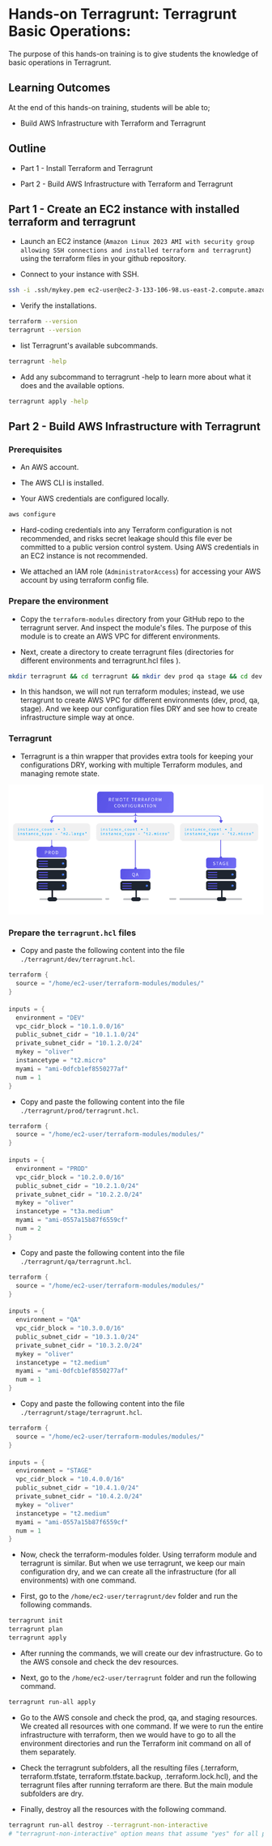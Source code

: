 # Hands-on Terragrunt: Terragrunt Basic Operations:

The purpose of this hands-on training is to give students the knowledge of basic operations in Terragrunt.

## Learning Outcomes

At the end of this hands-on training, students will be able to;

- Build AWS Infrastructure with Terraform and Terragrunt

## Outline

- Part 1 - Install Terraform and Terragrunt

- Part 2 - Build AWS Infrastructure with Terraform and Terragrunt

## Part 1 - Create an EC2 instance with installed terraform and terragrunt 

- Launch an EC2 instance (`Amazon Linux 2023 AMI with security group allowing SSH connections and installed terraform and terragrunt`) using the terraform files in your github repository.

- Connect to your instance with SSH.

```bash
ssh -i .ssh/mykey.pem ec2-user@ec2-3-133-106-98.us-east-2.compute.amazonaws.com
```

- Verify the installations.

```bash
terraform --version
terragrunt --version
```
- list Terragrunt's available subcommands.

```bash
terragrunt -help
```

- Add any subcommand to terragrunt -help to learn more about what it does and the available options.

```bash
terragrunt apply -help
```

## Part 2 - Build AWS Infrastructure with Terragrunt

### Prerequisites

- An AWS account.

- The AWS CLI is installed. 

- Your AWS credentials are configured locally. 

```bash
aws configure
```

- Hard-coding credentials into any Terraform configuration is not recommended, and risks secret leakage should this file ever be committed to a public version control system. Using AWS credentials in an EC2 instance is not recommended.

- We attached an IAM role (``AdministratorAccess``) for accessing your AWS account by using terraform config file.

### Prepare the environment

- Copy the ``terraform-modules`` directory from your GitHub repo to the terragrunt server. And inspect the module's files. The purpose of this module is to create an AWS VPC for different environments. 

- Next, create a directory to create terragrunt files (directories for different environments and terragrunt.hcl files ).

```bash
mkdir terragrunt && cd terragrunt && mkdir dev prod qa stage && cd dev && touch terragrunt.hcl && cd ../prod && touch terragrunt.hcl && cd ../qa && touch terragrunt.hcl && cd ../stage && touch terragrunt.hcl
```

- In this handson, we will not run terraform modules; instead, we use terragrunt to create AWS VPC for different environments (dev, prod, qa, stage). And we keep our configuration files DRY  and see how to create infrastructure simple way at once. 

### Terragrunt

- Terragrunt is a thin wrapper that provides extra tools for keeping your configurations DRY, working with multiple Terraform modules, and managing remote state.

![terragrunt](terragrunt.png)

### Prepare the ``terragrunt.hcl`` files

- Copy and paste the following content into the file `./terragrunt/dev/terragrunt.hcl`.

```go
terraform {
  source = "/home/ec2-user/terraform-modules/modules/"
}

inputs = {
  environment = "DEV"
  vpc_cidr_block = "10.1.0.0/16"
  public_subnet_cidr = "10.1.1.0/24"
  private_subnet_cidr = "10.1.2.0/24"
  mykey = "oliver"
  instancetype = "t2.micro"
  myami = "ami-0dfcb1ef8550277af"
  num = 1
}
```

- Copy and paste the following content into the file `./terragrunt/prod/terragrunt.hcl`.

```go
terraform {
  source = "/home/ec2-user/terraform-modules/modules/"
}

inputs = {
  environment = "PROD"
  vpc_cidr_block = "10.2.0.0/16"
  public_subnet_cidr = "10.2.1.0/24"
  private_subnet_cidr = "10.2.2.0/24"
  mykey = "oliver"
  instancetype = "t3a.medium"
  myami = "ami-0557a15b87f6559cf"
  num = 2
}
```

- Copy and paste the following content into the file `./terragrunt/qa/terragrunt.hcl`.

```go
terraform {
  source = "/home/ec2-user/terraform-modules/modules/"
}

inputs = {
  environment = "QA"
  vpc_cidr_block = "10.3.0.0/16"
  public_subnet_cidr = "10.3.1.0/24"
  private_subnet_cidr = "10.3.2.0/24"
  mykey = "oliver"
  instancetype = "t2.medium"
  myami = "ami-0dfcb1ef8550277af"
  num = 1
}
```

- Copy and paste the following content into the file `./terragrunt/stage/terragrunt.hcl`.

```go
terraform {
  source = "/home/ec2-user/terraform-modules/modules/"
}

inputs = {
  environment = "STAGE"
  vpc_cidr_block = "10.4.0.0/16"
  public_subnet_cidr = "10.4.1.0/24"
  private_subnet_cidr = "10.4.2.0/24"
  mykey = "oliver"
  instancetype = "t2.medium"
  myami = "ami-0557a15b87f6559cf"
  num = 1
}
```

- Now, check the terraform-modules folder. Using terraform module and terragrunt is similar. But when we use terragrunt, we keep our main configuration dry, and we can create all the infrastructure (for all environments) with one command. 

- First, go to the `/home/ec2-user/terragrunt/dev` folder and run the following commands.

```bash
terragrunt init
terragrunt plan
terragrunt apply
```

- After running the commands, we will create our dev infrastructure. Go to the AWS console and check the dev resources.

- Next, go to the `/home/ec2-user/terragrunt` folder and run the following command.

```bash
terragrunt run-all apply
```

- Go to the AWS console and check the prod, qa, and staging resources. We created all resources with one command. If we were to run the entire infrastructure with terraform, then we would have to go to all the environment directories and run the Terraform init command on all of them separately.

- Check the terragrunt subfolders, all the resulting files (.terraform, terraform.tfstate, terraform.tfstate.backup, .terraform.lock.hcl), and the terragrunt files after running terraform are there. But the main module subfolders are dry.


- Finally, destroy all the resources with the following command.

```bash
terragrunt run-all destroy --terragrunt-non-interactive
# "terragrunt-non-interactive" option means that assume "yes" for all prompts.
```
